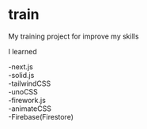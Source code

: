 # train
My training project for improve my skills

I learned 

-next.js 
<br>
-solid.js 
<br>
-tailwindCSS 
<br>
-unoCSS 
<br>
-firework.js 
<br>
-animateCSS 
<br>
-Firebase(Firestore)
